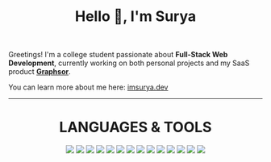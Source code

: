 <div align="center">
  <h1 align="center">Hello 👋, I'm Surya</h1>

</div>

<br>

<div align="left">

Greetings! I'm a college student passionate about **Full-Stack Web Development**, currently working on both personal projects and my SaaS product **[Graphsor](https://www.graphsor.com)**.

You can learn more about me here: [imsurya.dev](https://www.imsurya.dev)


</div>
  
<hr>

<div align="center">
<h1>LANGUAGES & TOOLS</h1>
</div>

<p align="center"> 
<img src="https://img.shields.io/badge/c-%2300599C.svg?style=for-the-badge&logo=c&logoColor=white"/>
<img src="https://img.shields.io/badge/c++-%2300599C.svg?style=for-the-badge&logo=c%2B%2B&logoColor=white"/>
<img src="https://img.shields.io/badge/python-3670A0?style=for-the-badge&logo=python&logoColor=ffdd54"/>
<img src="https://img.shields.io/badge/java-%23ED8B00.svg?style=for-the-badge&logo=openjdk&logoColor=white"/>
<img src="https://img.shields.io/badge/javascript-%23323330.svg?style=for-the-badge&logo=javascript&logoColor=%23F7DF1E"/>
<img src="https://img.shields.io/badge/html5-%23E34F26.svg?style=for-the-badge&logo=html5&logoColor=white"/>
<img src="https://img.shields.io/badge/css3-%231572B6.svg?style=for-the-badge&logo=css3&logoColor=white"/>
<!--<img src="https://img.shields.io/badge/AWS-%23FF9900.svg?style=for-the-badge&logo=amazon-aws&logoColor=white"/> -->
<img src="https://img.shields.io/badge/firebase-%23039BE5.svg?style=for-the-badge&logo=firebase"/>
<img src="https://img.shields.io/badge/MongoDB-%234ea94b.svg?style=for-the-badge&logo=mongodb&logoColor=white"/>
<img src="https://img.shields.io/badge/docker-%230db7ed.svg?style=for-the-badge&logo=docker&logoColor=white"/>
<img src="https://img.shields.io/badge/kubernetes-%23326ce5.svg?style=for-the-badge&logo=kubernetes&logoColor=white"/>
<img src="https://img.shields.io/badge/react-%2320232a.svg?style=for-the-badge&logo=react&logoColor=%2361DAFB"/>
<img src="https://img.shields.io/badge/tailwindcss-%2338B2AC.svg?style=for-the-badge&logo=tailwind-css&logoColor=white"/>
<img src="https://img.shields.io/badge/typescript-%23007ACC.svg?style=for-the-badge&logo=typescript&logoColor=white"/>  
<!-- <img src="https://img.shields.io/badge/springboot-%236DB33F.svg?style=for-the-badge&logo=springboot&logoColor=white"/> -->
</p>
